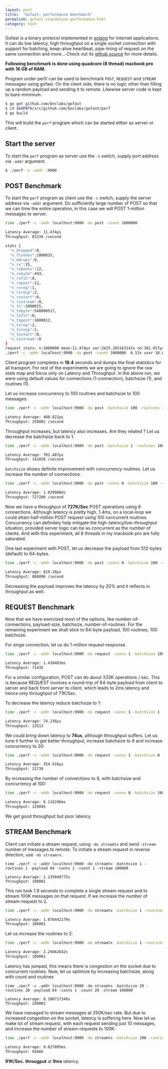 ```yaml
---
layout: post
title:  "Gofast: performance benchmark"
permalink: gofast-standalone-performance.html
category: tech
---
```


Gofast is a binary protocol implemented in [golang][golang-link] for internet
applications. It can do low latency, high throughput on a single socket
connection with support for batching, keep-alive heartbeat, pipe-lining
of request on the same connection and more... Check out its
[github source][gofast-link] for more details.

**Following benchmark is done using quadcore (8 thread) macbook pro with
16 GB of RAM.**

Program under perf/ can be used to benchmark `POST`, `REQUEST` and `STREAM`
messages using gofast. On the client side, there is no logic other than
filling up a random payload and sending it to remote. Likewise server code
is kept to bare-minimum.

```bash
$ go get github.com/bnclabs/gofast
$ cd $GOPATH/src/github.com/bnclabs/gofast/perf
$ go build
```

This will build the `perf` program which can be started either as server or
client.

## Start the server

To start the `perf` program as server use the `-s` switch, supply port address
via `-addr` argument.

```bash
$ ./perf -s -addr :9900
```

## POST Benchmark

To start the `perf` program as client use the `-c` switch, supply the server
address via `-addr` argument. Do sufficiently large number of POST so that
we can time the entire operation, in this case we will POST 1-million messages
to server.

```bash
time ./perf -c -addr localhost:9900 -do post -count 1000000

Latency Average: 11.474µs
Throughput: 83334 /second

stats { 
  "n_dropped":0,
  "n_flushes":1000015,
  "n_mdrops":0,
  "n_rx":15,
  "n_rxbeats":12,
  "n_rxbyte":493,
  "n_rxfin":0,
  "n_rxpost":12,
  "n_rxreq":1,
  "n_rxresp":2,
  "n_rxstart":0,
  "n_rxstream":0,
  "n_tx":1000015,
  "n_txbyte":548000517,
  "n_txfin":0,
  "n_txpost":1000012,
  "n_txreq":2,
  "n_txresp":1,
  "n_txstart":0,
  "n_txstream":0
}
request stats: n:1000000 mean:11.474µs var:2m25.205163142s sd:381.057µs
./perf -c -addr localhost:9900 -do post -count 1000000  6.53s user 18.04s system 200% cpu 12.229 total
```

Client program completes in **18.4** seconds and dumps the final statistics
for all transport. For rest of the experiments we are going to ignore the raw
stats map and focus only on Latency and Throughput. In the above run, we were
using default values for connections (1-connection), batchsize (1), and
routines (1).

Let us increase concurrency to 100 routines and batchsize to 100 messages:

```bash
time ./perf -c -addr localhost:9900 -do post -batchsize 100 -routines 100 -count 1000000

Latency Average: 408.822µs
Throughput: 250001 /second
```

Throughput increases, but latency also increases. Are they related ? Let us
decrease the batchsize back to 1.

```bash
time ./perf -c -addr localhost:9900 -do post -batchsize 1 -routines 100 -count 1000000

Latency Average: 702.487µs
Throughput: 142858 /second
```

`batchsize` shows definite improvement with concurrency routines. Let us
increase the number of connections.

```bash
time ./perf -c -addr localhost:9900 -do post -conns 8 -batchsize 100 -routines 100 -count 1000000

Latency Average: 1.029988ms
Throughput: 727280 /second
```

Now we have a throughput of **727K/Sec** POST operations using 8
connections. Although latency is pretty high, 1.4ms, on a local-loop we
could attain half-million POST request using 100 concurrent routines.
Concurrency can definitely help mitigate the high-latency/low-throughput
situation, provided server logic can be as concurrent as the number of
clients. And with this experiment, all 8 threads in my macbook-pro
are fully saturated.

One last experiment with POST, let us decrease the payload from 512-bytes
(default) to 64-bytes.

```bash
time ./perf -c -addr localhost:9900 -do post -conns 8 -batchsize 100 -routines 100 -payload 64 -count 1000000

Latency Average: 819.28µs
Throughput: 888896 /second
```

Decreasing the payload improves the latency by 20% and it reflects in
throughput as well.

## REQUEST Benchmark

Now that we have exercised most of the options, like number-of-connections,
payload-size, batchsize, number-of-routines. For the remaining experiment
we shall stick to 64-byte payload, 100 routines, 100 batchsize.

For singe connection, let us do 1-million request-response.

```bash
time ./perf -c -addr localhost:9900 -do request -conns 1 -batchsize 100 -routines 100 -payload 64 -count 1000000

Latency Average: 1.430403ms
Throughput: 71435
```

For a similar configuration, POST can do about 333K operations / sec. This
is because REQUEST involves a round-trip of 64-byte payload from client
to server and back from server to client, which leads to 2ms latency and
hence only throughput of 71K/Sec.

To decrease the latency reduce batchsize to 1:

```bash
time ./perf -c -addr localhost:9900 -do request -conns 1 -batchsize 1 -routines 1 -payload 64 -count 1000000

Latency Average: 74.238µs
Throughput: 13513
```

We could bring down latency to **74us**, although throughput suffers. Let
us tune it further to get better throughput, increase batchsize to 8
and increase concurrency to 20:

```bash
time ./perf -c -addr localhost:9900 -do request -conns 1 -batchsize 8 -routines 20 -payload 64 -count 1000000

Latency Average: 354.416µs
Throughput: 21739
```

By increasing the number of connections to 8, with batchsize and concurrency
at 100:

```bash
time ./perf -c -addr localhost:9900 -do request -conns 8 -batchsize 100 -routines 100 -payload 64 -count 1000000

Latency Average: 6.116246ms
Throughput: 129045
```

We get good throughput but poor latency.

## STREAM Benchmark

Client can initiate a stream request, using `-do streamtx` and send
`-stream` number of messages to remote. To initiate a stream request in
reverse direction, use `-do streamrx`.

```
time ./perf -c -addr localhost:9900 -do streamtx -batchsize 1 -routines 1 -payload 64 -conns 1 -count 1 -stream 100000

Latency Average: 1.135048775s
Throughput: 100001
```

This run took 1.9 seconds to complete a single stream request and to stream 100K
messages on that request. If we increase the number of stream-request to 2.

```bash
time ./perf -c -addr localhost:9900 -do streamtx -batchsize 1 -routines 1 -payload 64 -conns 1 -count 2 -stream 100000

Latency Average: 1.076442179s
Throughput: 100001
```

Let us increase the routines to 2:

```bash
time ./perf -c -addr localhost:9900 -do streamtx -batchsize 1 -routines 2 -payload 64 -conns 1 -count 2 -stream 100000

Latency Average: 2.29462642s
Throughput: 100001

```

Latency has jumped, this means there is congestion on the socket due to
concurrent routines. Now, let us optimize by increasing batchsize, along with
count and routines

```
time ./perf -c -addr localhost:9900 -do streamtx -batchsize 20 -routines 20 -payload 64 -conns 1 -count 20 -stream 100000

Latency Average: 8.180717349s
Throughput: 250002
```

We have managed to stream messages at 250K/sec rate. But due to increased
congestion on the socket, latency is suffering here. Now let us make lot of
stream request, with each request sending just 10 messages, and increase the
number of stream-requests to 100K:

```bash
time ./perf -c -addr localhost:9900 -do streamtx -batchsize 100 -routines 100 -payload 64 -conns 1 -count 100000  -stream 10

Latency Average: 9.627805ms
Throughput: 91666
```

**91K/Sec. througput** at **9ms** latency.

[golang-link]: https://golang.org/
[gofast-link]: https://github.com/bnclabs/gofast
